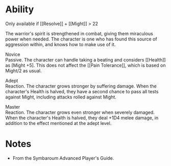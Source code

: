 # Ability
Only available if [[Resolve]] + [[Might]] > 22

The warrior's spirit is strengthened in combat, giving them miraculous power when needed. The character is one who has found this source of aggression within, and knows how to make use of it.

Novice<br>Passive. The character can handle taking a beating and considers [[Health]] as \[Might +5\]. This does not affect the [[Pain Tolerance]], which is based on Might/2 as usual.

Adept<br>Reaction. The character grows stronger by suffering damage. When the character's Health is halved, they have a second chance to pass all tests against Might, including attacks rolled against Might.

Master<br>Reaction. The character grows even stronger when severely damaged. When the character's Health is halved, they deal +1D4 melee damage, in addition to the effect mentioned at the adept level.
# Notes
* From the Symbaroum Advanced Player's Guide.